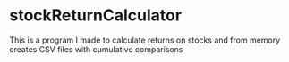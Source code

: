 # stockReturnCalculator

This is a program I made to calculate returns on stocks and from memory creates CSV files with cumulative comparisons
